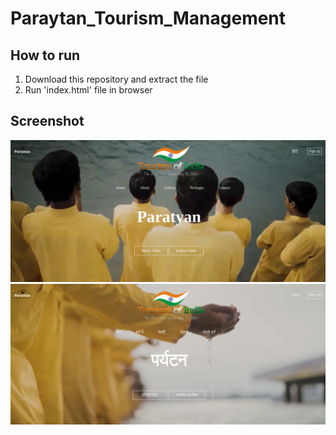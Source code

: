 # Paraytan_Tourism_Management


## How to run
1. Download this repository and extract the file
2. Run 'index.html' file in browser


## Screenshot
![Screenshot](Screenshot.png)
![Screenshot](Screenshott.png)
